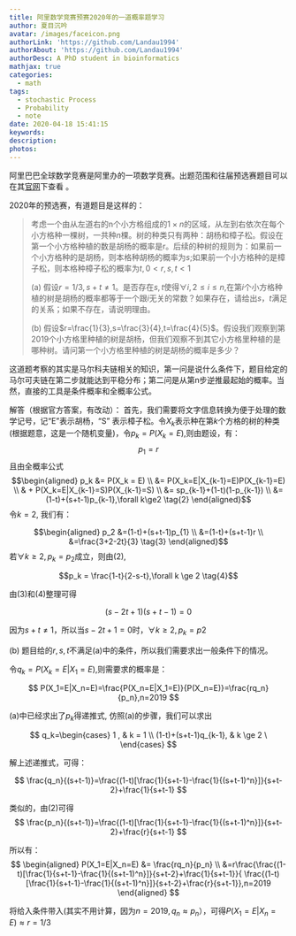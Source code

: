 ```yaml
---
title: 阿里数学竞赛预赛2020年的一道概率题学习
author: 夏目沉吟
avatar: /images/faceicon.png
authorLink: 'https://github.com/Landau1994'
authorAbout: 'https://github.com/Landau1994'
authorDesc: A PhD student in bioinformatics
mathjax: true
categories:
  - math
tags:
  - stochastic Process
  - Probability
  - note
date: 2020-04-18 15:41:15
keywords:
description:
photos:
---
```


阿里巴巴全球数学竞赛是阿里办的一项数学竞赛。出题范围和往届预选赛题目可以在其[官网](https://damo.alibaba.com/alibaba-global-mathematics-competition?lang=zh)下查看 。

2020年的预选赛，有道题目是这样的：

> 考虑一个由从左道右的n个小方格组成的$1\times n$的区域，从左到右依次在每个小方格种一棵树，一共种$n$棵。树的种类只有两种：胡杨和樟子松。假设在第一个小方格种植的数是胡杨的概率是r。后续的种树的规则为：如果前一个小方格种的是胡杨，则本格种胡杨的概率为$s$;如果前一个小方格种的是樟子松，则本格种樟子松的概率为$t,0<r,s,t<1$
> 
> (a) 假设$r=1/3,s+t\ne1$。是否存在$s,t$使得$\forall i,2 \le i \le n$,在第$i$个小方格种植的树是胡杨的概率都等于一个跟$i$无关的常数？如果存在，请给出$s，t$满足的关系；如果不存在，请说明理由。
> 
> (b) 假设$r=\frac{1}{3},s=\frac{3}{4},t=\frac{4}{5}$。假设我们观察到第2019个小方格里种植的树是胡杨，但我们观察不到其它小方格里种植的是哪种树。请问第一个小方格里种植的树是胡杨的概率是多少？

这道题考察的其实是马尔科夫链相关的知识，第一问是说什么条件下，题目给定的马尔可夫链在第二步就能达到平稳分布；第二问是从第n步逆推最起始的概率。当然，直接的工具是条件概率和全概率公式。

解答（根据官方答案，有改动）：
首先，我们需要将文字信息转换为便于处理的数学记号，记“E”表示胡杨，“S” 表示樟子松。令$X_k$表示种在第$k$个方格的树的种类(根据题意，这是一个随机变量)，令$p_k=P(X_k = E)$,则由题设，有：
$$ p_1 = r \tag{1} $$
且由全概率公式
$$\begin{aligned}
  p_k &= P(X_k = E) \\
  &= P(X_k=E|X_{k-1}=E)P(X_{k-1}=E) \\
  & + P(X_k=E|X_{k-1}=S)P(X_{k-1}=S) \\
  &= sp_{k-1}+(1-t)(1-p_{k-1}) \\
  &= (1-t)+(s+t-1)p_{k-1},\forall k\ge2 \tag{2}
  \end{aligned}$$
令$k=2$, 我们有：

$$\begin{aligned}
    p_2 &=(1-t)+(s+t-1)p_{1} \\
    &=(1-t)+(s+t-1)r \\
    &=\frac{3+2-2t}{3} \tag{3}
  \end{aligned}$$
若$\forall k \ge 2,p_k=p_2$成立，则由(2),

$$p_k = \frac{1-t}{2-s-t},\forall k \ge 2 \tag{4}$$

由(3)和(4)整理可得

$$(s-2t+1)(s+t-1)=0 \tag{5}$$

因为$s+t\ne1$，所以当$s-2t+1=0$时，$\forall k \ge 2, p_k = p2$

(b) 题目给的$r,s,t$不满足(a)中的条件，所以我们需要求出一般条件下的情况。

令$q_k = P(X_k=E|X_1 = E)$,则需要求的概率是：

$$
  P(X_1=E|X_n=E)=\frac{P(X_n=E|X_1=E)}{P(X_n=E)}=\frac{rq_n}{p_n},n=2019 
$$

(a)中已经求出了$p_k$得递推式, 仿照(a)的步骤，我们可以求出

$$
 q_k=\begin{cases}
   1 , & k = 1 \\
   (1-t)+(s+t-1)q_{k-1}, & k \ge 2 \
 \end{cases}
$$

解上述递推式，可得：

$$
  \frac{q_n}{(s+t-1)}=\frac{(1-t)[\frac{1}{s+t-1}-\frac{1}{(s+t-1)^n}]}{s+t-2}+\frac{1}{s+t-1}
$$

类似的，由(2)可得
$$
  \frac{p_n}{(s+t-1)}=\frac{(1-t)[\frac{1}{s+t-1}-\frac{1}{(s+t-1)^n}]}{s+t-2}+\frac{r}{s+t-1}
$$

所以有：
$$
   \begin{aligned}
    P(X_1=E|X_n=E) &= \frac{rq_n}{p_n} \\
    &=r\frac{\frac{(1-t)[\frac{1}{s+t-1}-\frac{1}{(s+t-1)^n}]}{s+t-2}+\frac{1}{s+t-1}}{ \frac{(1-t)[\frac{1}{s+t-1}-\frac{1}{(s+t-1)^n}]}{s+t-2}+\frac{r}{s+t-1}},n=2019
  \end{aligned}
$$

将给入条件带入(其实不用计算，因为$n=2019,q_n \approx p_n$），可得$P(X_1=E|X_n=E)\approx r =  1/3$

